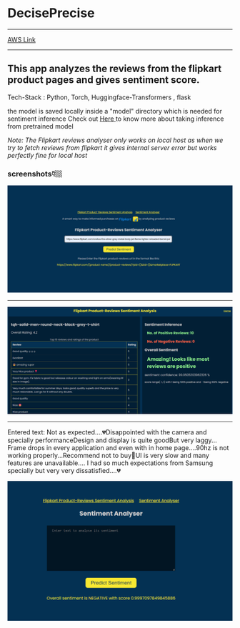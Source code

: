 # DecisePrecise

****
<a href="http://65.0.138.126:5050/"> AWS Link </a>
****

## This app analyzes the reviews from the flipkart product pages and gives sentiment score.

Tech-Stack : Python, Torch, Huggingface-Transformers , flask

the model is saved locally inside a "model" directory which is needed for sentiment inference Check out <a href="https://huggingface.co/cardiffnlp/twitter-roberta-base-sentiment-latest"> Here </a> to know more about taking inference from pretrained model

*Note: The Flipkart reviews analyser only works on local host as when we try to fetch reviews from flipkart it gives internal server error but works perfectly fine for local host*

### screenshots👇🏼

<img src="static/demo1.jpeg" alt="Home Page">

****

<img src="static/demo2.jpeg" alt="Output Page">

****

Entered text: Not as expected....💔Disappointed with the camera and specially performanceDesign and display is quite goodBut very laggy... Frame drops in every application and even with in home page....90hz is not working properly...Recommend not to buy📵UI is very slow and many features are unavailable.... I had so much expectations from Samsung specially but very very dissatisfied....💔

<img src="static/demo3.jpeg" alt="Sentiment Page">
